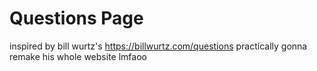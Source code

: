 # Questions Page 
inspired by bill wurtz's https://billwurtz.com/questions
practically gonna remake his whole website lmfaoo
